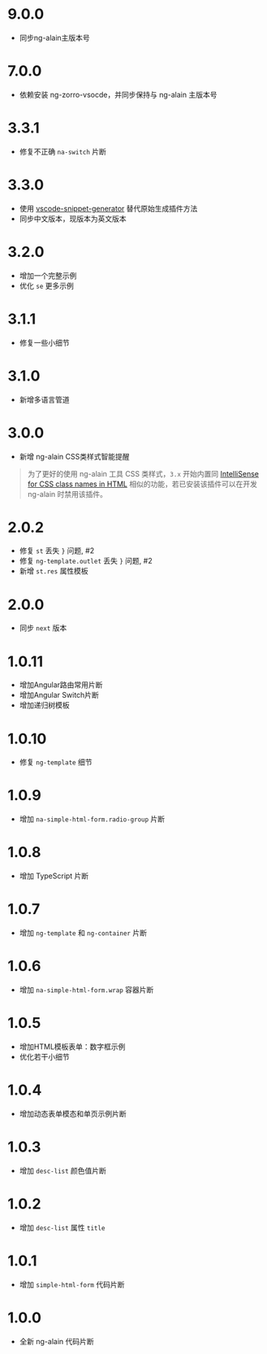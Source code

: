 # 9.0.0

- 同步ng-alain主版本号

# 7.0.0

- 依赖安装 ng-zorro-vsocde，并同步保持与 ng-alain 主版本号

# 3.3.1

- 修复不正确 `na-switch` 片断

# 3.3.0

- 使用 [vscode-snippet-generator](https://github.com/cipchk/vscode-snippet-generator) 替代原始生成插件方法
- 同步中文版本，现版本为英文版本

# 3.2.0

- 增加一个完整示例
- 优化 `se` 更多示例

# 3.1.1

- 修复一些小细节

# 3.1.0

- 新增多语言管道

# 3.0.0

- 新增 ng-alain CSS类样式智能提醒

> 为了更好的使用 ng-alain 工具 CSS 类样式，`3.x` 开始内置同 [IntelliSense for CSS class names in HTML](https://marketplace.visualstudio.com/items?itemName=Zignd.html-css-class-completion) 相似的功能，若已安装该插件可以在开发 ng-alain 时禁用该插件。

# 2.0.2

- 修复 `st` 丢失 `}` 问题, #2
- 修复 `ng-template.outlet` 丢失 `}` 问题, #2
- 新增 `st.res` 属性模板

# 2.0.0

- 同步 `next` 版本

# 1.0.11

- 增加Angular路由常用片断
- 增加Angular Switch片断
- 增加递归树模板

# 1.0.10

- 修复 `ng-template` 细节

# 1.0.9

- 增加 `na-simple-html-form.radio-group` 片断

# 1.0.8

- 增加 TypeScript 片断

# 1.0.7

- 增加 `ng-template` 和 `ng-container` 片断

# 1.0.6

- 增加 `na-simple-html-form.wrap` 容器片断

# 1.0.5

- 增加HTML模板表单：数字框示例
- 优化若干小细节

# 1.0.4

- 增加动态表单模态和单页示例片断

# 1.0.3

- 增加 `desc-list` 颜色值片断

# 1.0.2

- 增加 `desc-list` 属性 `title`

# 1.0.1

- 增加 `simple-html-form` 代码片断

# 1.0.0

- 全新 ng-alain 代码片断
